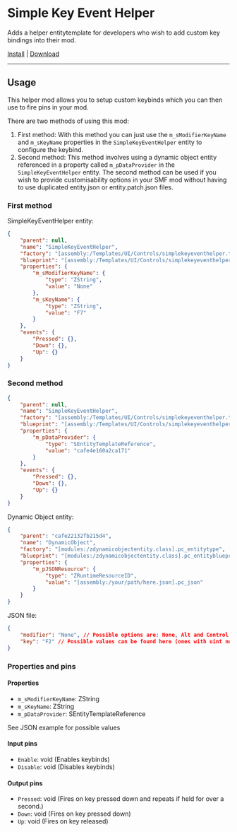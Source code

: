 # Simple Key Event Helper

Adds a helper entitytemplate for developers who wish to add custom key bindings into their mod.

[Install](https://hitman-resources.netlify.app/smf-install-link/https://github.com/Notexe/h3-simple-key-event-helper/releases/latest/download/mod.framework.zip) | [Download](https://github.com/Notexe/h3-simple-key-event-helper/releases/latest/download/mod.framework.zip)

---

## Usage

This helper mod allows you to setup custom keybinds which you can then use to fire pins in your mod.

There are two methods of using this mod:

1. First method: With this method you can just use the `m_sModifierKeyName` and `m_sKeyName` properties in the `SimpleKeyEventHelper` entity to configure the keybind.
2. Second method: This method involves using a dynamic object entity referenced in a property called `m_pDataProvider` in the `SimpleKeyEventHelper` entity. The second method can be used if you wish to provide customisability options in your SMF mod without having to use duplicated entity.json or entity.patch.json files.

### First method

SimpleKeyEventHelper entity:

```json
{
	"parent": null,
	"name": "SimpleKeyEventHelper",
	"factory": "[assembly:/Templates/UI/Controls/simplekeyeventhelper.template?/SimpleKeyEventHelper.entitytemplate].pc_entitytype",
	"blueprint": "[assembly:/Templates/UI/Controls/simplekeyeventhelper.template?/SimpleKeyEventHelper.entitytemplate].pc_entityblueprint",
	"properties": {
		"m_sModifierKeyName": {
			"type": "ZString",
			"value": "None"
		},
		"m_sKeyName": {
			"type": "ZString",
			"value": "F7"
		}
	},
	"events": {
		"Pressed": {},
		"Down": {},
		"Up": {}
	}
}
```

### Second method

```json
{
	"parent": null,
	"name": "SimpleKeyEventHelper",
	"factory": "[assembly:/Templates/UI/Controls/simplekeyeventhelper.template?/SimpleKeyEventHelper.entitytemplate].pc_entitytype",
	"blueprint": "[assembly:/Templates/UI/Controls/simplekeyeventhelper.template?/SimpleKeyEventHelper.entitytemplate].pc_entityblueprint",
	"properties": {
		"m_pDataProvider": {
			"type": "SEntityTemplateReference",
			"value": "cafe4e160a2ca171"
		}
	},
	"events": {
		"Pressed": {},
		"Down": {},
		"Up": {}
	}
}
```

Dynamic Object entity:

```json
{
	"parent": "cafe22132fb215d4",
	"name": "DynamicObject",
	"factory": "[modules:/zdynamicobjectentity.class].pc_entitytype",
	"blueprint": "[modules:/zdynamicobjectentity.class].pc_entityblueprint",
	"properties": {
		"m_pJSONResource": {
			"type": "ZRuntimeResourceID",
			"value": "[assembly:/your/path/here.json].pc_json"
		}
	}
}
```

JSON file:

```json
{
	"modifier": "None", // Possible options are: None, Alt and Control
	"key": "F2" // Possible values can be found here (ones with uint not string. "Example: F2 : uint = 113"): https://help.adobe.com/en_US/FlashPlatform/reference/actionscript/3/flash/ui/Keyboard.html
}
```

### Properties and pins

#### Properties

-   `m_sModifierKeyName`: ZString
-   `m_sKeyName`: ZString
-   `m_pDataProvider`: SEntityTemplateReference

See JSON example for possible values

#### Input pins

-   `Enable`: void (Enables keybinds)
-   `Disable`: void (Disables keybinds)

#### Output pins

-   `Pressed`: void (Fires on key pressed down and repeats if held for over a second.)
-   `Down`: void (Fires on key pressed down)
-   `Up`: void (Fires on key released)
